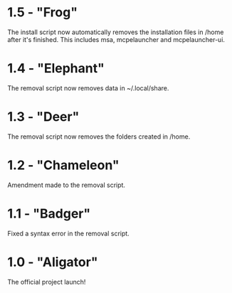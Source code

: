 # 1.5 - "Frog"
The install script now automatically removes the installation files in /home after it's finished. This includes msa, mcpelauncher and mcpelauncher-ui.
# 1.4 - "Elephant"
The removal script now removes data in ~/.local/share.
# 1.3 - "Deer"
The removal script now removes the folders created in /home.
# 1.2 - "Chameleon"
Amendment made to the removal script.
# 1.1 - "Badger"
Fixed a syntax error in the removal script.
# 1.0 - "Aligator"
The official project launch!
